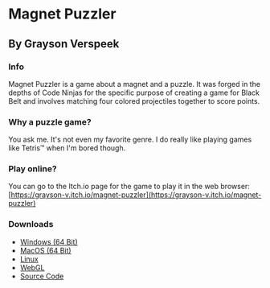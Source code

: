 # Magnet Puzzler
## By Grayson Verspeek
### Info
Magnet Puzzler is a game about a magnet and a puzzle. It was forged in the depths of Code Ninjas for the specific purpose of creating a game for Black Belt and involves matching four colored projectiles together to score points.

### Why a puzzle game?
You ask me. It's not even my favorite genre. I do really like playing games like Tetris™ when I'm bored though.

### Play online?
You can go to the Itch.io page for the game to play it in the web browser: [https://grayson-v.itch.io/magnet-puzzler](https://grayson-v.itch.io/magnet-puzzler)

### Downloads
- [Windows (64 Bit)](https://drive.google.com/file/d/1ojPRRKw1Hv_PyEUh31K6BJDMNiddhGpg/view?usp=share_link)
- [MacOS (64 Bit)](https://drive.google.com/file/d/1y7gEU0LsfRBQ9MdTe9K6laJ5NVJrJdyG/view?usp=share_link)
- [Linux](https://drive.google.com/file/d/16dMaYUAjCBZL5B5_bMIJaHpUYodB5JlY/view?usp=share_link)
- [WebGL](https://drive.google.com/file/d/1jWNTNl64zC2OAbScMLYNBvsmwoYLzdP1/view?usp=share_link)
- [Source Code](https://github.com/GraysonV/MagnetPuzzler/raw/main/MagnetPuzzlerFinal3.unitypackage)
